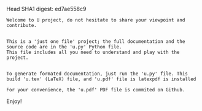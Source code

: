 Head SHA1 digest: ed7ae558c9


    Welcome to U project, do not hesitate to share your viewpoint and contribute.


    This is a 'just one file' project; the full documentation and the source code are in the 'u.py' Python file.
    This file includes all you need to understand and play with the project.


    To generate formated documentation, just run the 'u.py' file. This build 'u.tex' (LaTeX) file, and 'u.pdf' file is latexpdf is installed

    For your convenience, the 'u.pdf' PDF file is commited on Github.

Enjoy!